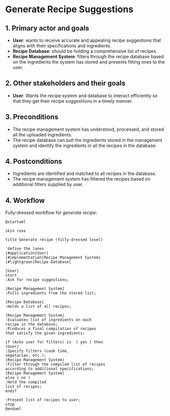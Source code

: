 # Generate Recipe Suggestions

## 1. Primary actor and goals
* __User__: wants to receive accurate and appealing recipe suggestions that aligns with their specifications and ingredients.
* __Recipe Database__: should be holding a comprehensive list of recipes.
* __Recipe Management System__:  filters through the recipe database based on the ingredients the system has stored and presents fitting ones to the user.


## 2. Other stakeholders and their goals

* __User__: Wants the recipe system and database to interact efficiently so that they get their recipe suggestiions in a timely manner.



## 3. Preconditions

* The recipe management system has understood, processed, and stored all the uploaded ingredients.
* The recipe database can pull the ingredients stored in the management system and identify the ingredients in all the recipes in the database.

## 4. Postconditions

* Ingredients are identified and matched to all recipes in the database.
* The recipe management system has filtered the recipes based on additional filters supplied by user. 


## 4. Workflow

Fully-dressed workflow for _generate recipe_:

```plantuml
@startuml

skin rose

title Generate recipe (fully-dressed level)

'define the lanes
|#application|User|
|#implementation|Recipe Management System|
|#lightgreen|Recipe Database|

|User|
start
:Ask for recipe suggestions;

|Recipe Management System|
:Pulls ingredients from the stored list;

|Recipe Database|
:Holds a list of all recipes;

|Recipe Management System|
:Evaluates list of ingredients on each
recipe in the database;
:Produces a final compilation of recipes
that satisfy the given ingredients;

if (Asks user for filters) is  ( yes ) then
|User|
:Specify filters (cook time,
vegetarian, etc.);
|Recipe Management System|
:Filter through the compiled list of recipes
according to additional specifications;
|Recipe Management System|
else ( no ) 
:Hold the compiled
list of recipes;
endif

:Present list of recipes to user;
stop
@enduml
```



